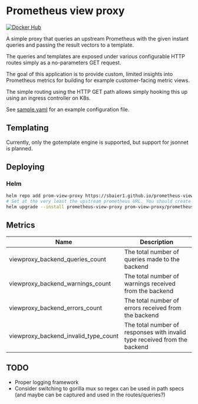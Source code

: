 # Prometheus view proxy

[![Docker Hub](https://img.shields.io/docker/pulls/sbaier1/prometheus-view-proxy.svg)](https://hub.docker.com/r/sbaier1/prometheus-view-proxy)

A simple proxy that queries an upstream Prometheus with the given instant queries and passing the result vectors to a template.

The queries and templates are exposed under various configurable HTTP routes simply as a no-parameters GET request.

The goal of this application is to provide custom, limited insights into Prometheus metrics for building for example customer-facing metric views.

The simple routing using the HTTP GET path allows simply hooking this up using an ingress controller on K8s.

See [sample.yaml](sample.yaml) for an example configuration file.

## Templating

Currently, only the gotemplate engine is supported, but support for jsonnet is planned.

## Deploying

### Helm

```sh
helm repo add prom-view-proxy https://sbaier1.github.io/prometheus-view-proxy
# Set at the very least the upstream prometheus URL. You should create the config for your requirements and supply them directly instead if possible though.
helm upgrade --install prometheus-view-proxy prom-view-proxy/prometheus-view-proxy --set config.prometheus.url=http://prometheus.namespace.svc.cluster.local:9090
```

## Metrics

| Name                                 | Description                                                               |
| ------------------------------------ | ------------------------------------------------------------------------- |
| viewproxy_backend_queries_count      | The total number of queries made to the backend                           |
| viewproxy_backend_warnings_count     | The total number of warnings received from the backend                    |
| viewproxy_backend_errors_count       | The total number of errors received from the backend                      |
| viewproxy_backend_invalid_type_count | The total number of responses with invalid type received from the backend |

## TODO

* Proper logging framework
* Consider switching to gorilla mux so regex can be used in path specs (and maybe can be captured and used in the routes/queries?)